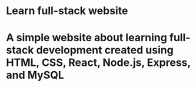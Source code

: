 <h1>Learn full-stack website<h1>
<p>A simple website about learning full-stack development created using HTML, CSS, React, Node.js, Express, and MySQL</p>
 
